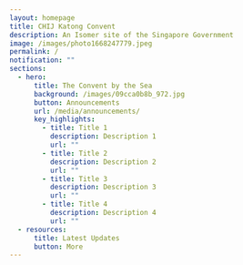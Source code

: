 ```yaml
---
layout: homepage
title: CHIJ Katong Convent
description: An Isomer site of the Singapore Government
image: /images/photo1668247779.jpeg
permalink: /
notification: ""
sections:
  - hero:
      title: The Convent by the Sea
      background: /images/09cca0b8b_972.jpg
      button: Announcements
      url: /media/announcements/
      key_highlights:
        - title: Title 1
          description: Description 1
          url: ""
        - title: Title 2
          description: Description 2
          url: ""
        - title: Title 3
          description: Description 3
          url: ""
        - title: Title 4
          description: Description 4
          url: ""
  - resources:
      title: Latest Updates
      button: More
---
```

